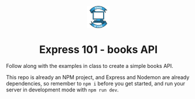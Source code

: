 <div align="center">
    <img alt="School of Code" src="./images/soc-logo.png" width="60" />
</div>
<h1 align="center">
  Express 101 - books API
</h1>

Follow along with the examples in class to create a simple books API.

This repo is already an NPM project, and Express and Nodemon are already dependencies, so remember to `npm i` before you get started, and run your server in development mode with `npm run dev`.
